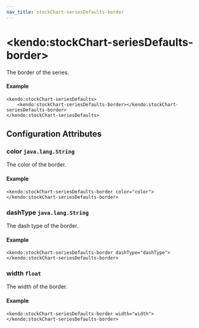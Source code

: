 ```yaml
---
nav_title: stockChart-seriesDefaults-border
---
```


# \<kendo:stockChart-seriesDefaults-border\>

The border of the series.

#### Example
    <kendo:stockChart-seriesDefaults>
        <kendo:stockChart-seriesDefaults-border></kendo:stockChart-seriesDefaults-border>
    </kendo:stockChart-seriesDefaults>

## Configuration Attributes

### color `java.lang.String`

The color of the border.

#### Example
    <kendo:stockChart-seriesDefaults-border color="color">
    </kendo:stockChart-seriesDefaults-border>

### dashType `java.lang.String`

The dash type of the border.

#### Example
    <kendo:stockChart-seriesDefaults-border dashType="dashType">
    </kendo:stockChart-seriesDefaults-border>

### width `float`

The width of the border.

#### Example
    <kendo:stockChart-seriesDefaults-border width="width">
    </kendo:stockChart-seriesDefaults-border>

